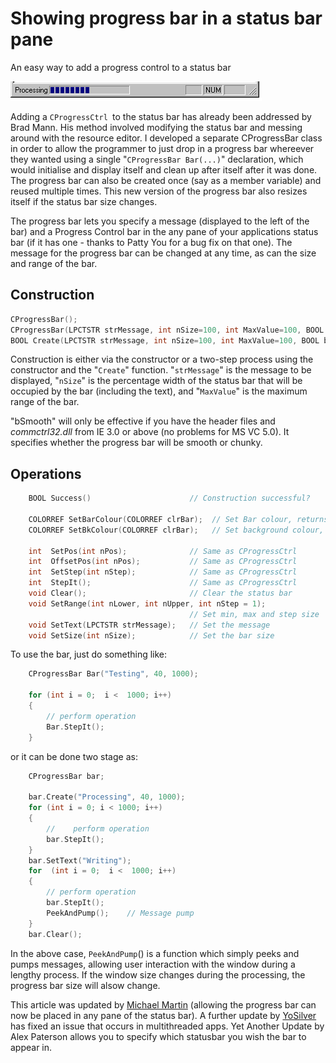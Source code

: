 # Showing progress bar in a status bar pane

An easy way to add a progress control to a status bar

![Sample Image](https://raw.githubusercontent.com/ChrisMaunder/progressbar/master/docs/assets/progressbar.gif)

Adding a `CProgressCtrl `to the status bar has already been addressed by Brad Mann. His method involved modifying the status bar and messing around with the resource editor. I developed a separate CProgressBar class in order to allow the programmer to just drop in a progress bar whereever they wanted using a single "`CProgressBar Bar(...)`" declaration, which would initialise and display itself and clean up after itself after it was done. The progress bar can also be created once (say as a member variable) and reused multiple times. This new version of the progress bar also resizes itself if the status bar size changes. 

The progress bar lets you specify a message (displayed to the left of the bar) and a Progress Control bar in the any pane of your applications status bar (if it has one - thanks to Patty You for a bug fix on that one). The message for the progress bar can be changed at any time, as can the size and range of the bar. 

## Construction

```cpp
CProgressBar(); 
CProgressBar(LPCTSTR strMessage, int nSize=100, int MaxValue=100, BOOL bSmooth=FALSE, int nPane=0);
BOOL Create(LPCTSTR strMessage, int nSize=100, int MaxValue=100, BOOL bSmooth=FALSE, int nPane=0);
```

Construction is either via the constructor or a two-step process using the constructor and the "`Create`" function. "`strMessage`" is the message to be displayed, "`nSize`" is the percentage width of the status bar that will be occupied by the bar (including the text), and "`MaxValue`" is the maximum range of the bar.

"bSmooth" will only be effective if you have the header files and *commctrl32.dll* from IE 3.0 or above (no problems for MS VC 5.0). It specifies whether the progress bar will be smooth or chunky. 

## Operations

```cpp
    BOOL Success()                      // Construction successful?

    COLORREF SetBarColour(COLORREF clrBar);  // Set Bar colour, returns previous
    COLORREF SetBkColour(COLORREF clrBar);   // Set background colour, returns previous

    int  SetPos(int nPos);              // Same as CProgressCtrl
    int  OffsetPos(int nPos);           // Same as CProgressCtrl
    int  SetStep(int nStep);            // Same as CProgressCtrl
    int  StepIt();                      // Same as CProgressCtrl
    void Clear();                       // Clear the status bar
    void SetRange(int nLower, int nUpper, int nStep = 1);
                                        // Set min, max and step size
    void SetText(LPCTSTR strMessage);   // Set the message
    void SetSize(int nSize);            // Set the bar size
```

To use the bar, just do something like: 

```cpp
    CProgressBar Bar("Testing", 40, 1000);
    
    for (int i = 0;  i <  1000; i++) 
    {
        // perform operation
        Bar.StepIt();
    }
```

or it can be done two stage as: 

```cpp
    CProgressBar bar;
    
    bar.Create("Processing", 40, 1000);
    for (int i = 0; i < 1000; i++) 
    { 
        //    perform operation 
        bar.StepIt();
    } 
    bar.SetText("Writing"); 
    for  (int i = 0;  i <  1000; i++) 
    {
        // perform operation
        bar.StepIt();
        PeekAndPump();    // Message pump
    }
    bar.Clear();
```

In the above case, `PeekAndPump`() is a function which simply peeks and pumps messages, allowing user interaction with the window during a lengthy process. If the window size changes during the processing, the progress bar size will alsow change. 

This article was updated by [Michael Martin](mailto:martm@pegasystems.com) (allowing the progress bar can now be placed in any pane of the status bar). A further update by [YoSilver](http://www.codeproject.com/script/Membership/View.aspx?mid=32659) has fixed an issue that occurs in multithreaded apps. Yet Another Update by Alex Paterson allows you to specify which statusbar you wish the bar to appear in.
